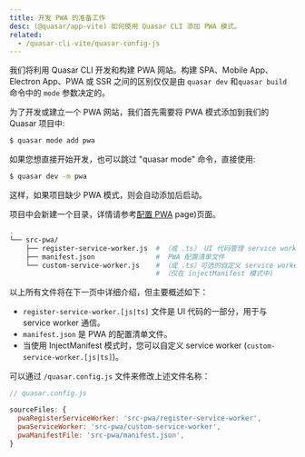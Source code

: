 ```yaml
---
title: 开发 PWA 的准备工作
desc: (@quasar/app-vite) 如何使用 Quasar CLI 添加 PWA 模式。
related:
  - /quasar-cli-vite/quasar-config-js
---
```



我们将利用 Quasar CLI 开发和构建 PWA 网站。构建 SPA、Mobile App、Electron App、PWA 或 SSR 之间的区别仅仅是由 `quasar dev` 和`quasar build` 命令中的 `mode` 参数决定的。

为了开发或建立一个 PWA 网站，我们首先需要将 PWA 模式添加到我们的 Quasar 项目中:

```bash
$ quasar mode add pwa
```

如果您想直接开始开发，也可以跳过 "quasar mode" 命令，直接使用:

```bash
$ quasar dev -m pwa
```

这样，如果项目缺少 PWA 模式，则会自动添加后启动。

项目中会新建一个目录，详情请参考[配置 PWA](/quasar-cli-vite/developing-pwa/configuring-pwa) page)页面。

```bash
.
└── src-pwa/
    ├── register-service-worker.js  # （或 .ts） UI 代码管理 service worker
    ├── manifest.json               #  PWA 配置清单文件
    └── custom-service-worker.js    # （或 .ts）可选的自定义 service worker 文件
                                    # （仅在 injectManifest 模式中)
```

以上所有文件将在下一页中详细介绍，但主要概述如下：

* `register-service-worker.[js|ts]` 文件是 UI 代码的一部分，用于与 service worker 通信。
* `manifest.json` 是 PWA 的配置清单文件。
* 当使用 InjectManifest 模式时，您可以自定义 service worker (`custom-service-worker.[js|ts]`)。


可以通过 `/quasar.config.js` 文件来修改上述文件名称：

```js
// quasar.config.js

sourceFiles: {
  pwaRegisterServiceWorker: 'src-pwa/register-service-worker',
  pwaServiceWorker: 'src-pwa/custom-service-worker',
  pwaManifestFile: 'src-pwa/manifest.json',
}
```
